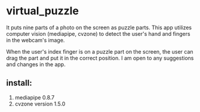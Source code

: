 # virtual_puzzle
It puts nine parts of a photo on the screen as puzzle parts. This app utilizes computer vision (mediapipe, cvzone) to detect the user's hand and fingers in the webcam's image.

When the user's index finger is on a puzzle part on the screen, the user can drag the part and put it in the correct position.
I am open to any suggestions and changes in the app.

## install:
1. mediapipe 0.8.7
2. cvzone version 1.5.0
